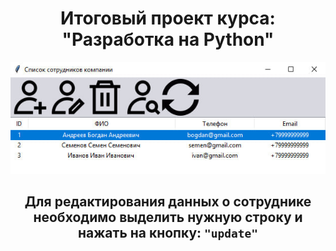 <h1 align="center">Итоговый проект курса: "Разработка
на Python"</h1> 

![Screenshot](https://github.com/bodyauza/synergy_project/blob/master/synergy_project_img.jpg)<br>

<h2 align="center">Для редактирования данных о сотруднике необходимо выделить нужную строку и нажать на кнопку: <code>"update"</code></h2>


